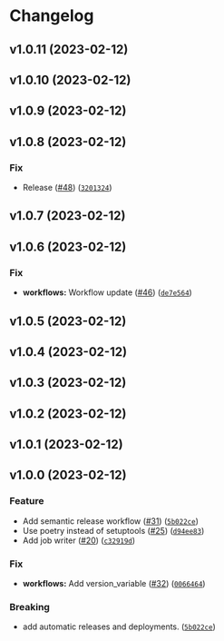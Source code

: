 # Changelog

<!--next-version-placeholder-->

## v1.0.11 (2023-02-12)


## v1.0.10 (2023-02-12)


## v1.0.9 (2023-02-12)


## v1.0.8 (2023-02-12)
### Fix
* Release ([#48](https://github.com/jhoffe/dtuhpc/issues/48)) ([`3201324`](https://github.com/jhoffe/dtuhpc/commit/32013249159dde63322c739de27b96ba04702c63))

## v1.0.7 (2023-02-12)


## v1.0.6 (2023-02-12)
### Fix
* **workflows:** Workflow update ([#46](https://github.com/jhoffe/dtuhpc/issues/46)) ([`de7e564`](https://github.com/jhoffe/dtuhpc/commit/de7e564cb1b43fcce5f144f268b8d872df182790))

## v1.0.5 (2023-02-12)


## v1.0.4 (2023-02-12)


## v1.0.3 (2023-02-12)


## v1.0.2 (2023-02-12)


## v1.0.1 (2023-02-12)


## v1.0.0 (2023-02-12)
### Feature
* Add semantic release workflow ([#31](https://github.com/jhoffe/dtuhpc/issues/31)) ([`5b022ce`](https://github.com/jhoffe/dtuhpc/commit/5b022ce7449827365319b15e36c938a0d5bf43a5))
* Use poetry instead of setuptools ([#25](https://github.com/jhoffe/dtuhpc/issues/25)) ([`d94ee83`](https://github.com/jhoffe/dtuhpc/commit/d94ee834622e081771d5608149e0b71b186692a0))
* Add job writer ([#20](https://github.com/jhoffe/dtuhpc/issues/20)) ([`c32919d`](https://github.com/jhoffe/dtuhpc/commit/c32919dd176a7935f0ab974ced99bcff06bc695a))

### Fix
* **workflows:** Add version_variable ([#32](https://github.com/jhoffe/dtuhpc/issues/32)) ([`0066464`](https://github.com/jhoffe/dtuhpc/commit/00664644a0f68a8b18ea7b890b6260eb2decd7be))

### Breaking
* add automatic releases and deployments. ([`5b022ce`](https://github.com/jhoffe/dtuhpc/commit/5b022ce7449827365319b15e36c938a0d5bf43a5))
